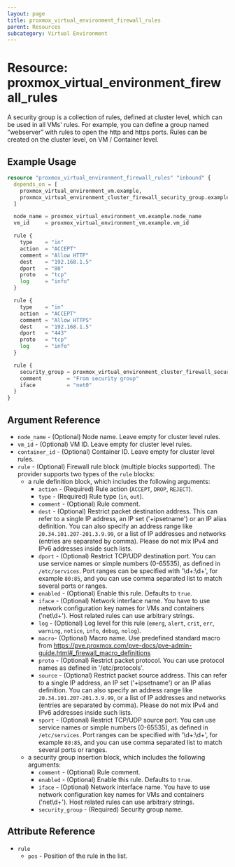 ```yaml
---
layout: page
title: proxmox_virtual_environment_firewall_rules
parent: Resources
subcategory: Virtual Environment
---
```


# Resource: proxmox_virtual_environment_firewall_rules

A security group is a collection of rules, defined at cluster level, which can
be used in all VMs' rules. For example, you can define a group named “webserver”
with rules to open the http and https ports. Rules can be created on the cluster
level, on VM / Container level.

## Example Usage

```terraform
resource "proxmox_virtual_environment_firewall_rules" "inbound" {
  depends_on = [
    proxmox_virtual_environment_vm.example,
    proxmox_virtual_environment_cluster_firewall_security_group.example,
  ]

  node_name = proxmox_virtual_environment_vm.example.node_name
  vm_id     = proxmox_virtual_environment_vm.example.vm_id

  rule {
    type    = "in"
    action  = "ACCEPT"
    comment = "Allow HTTP"
    dest    = "192.168.1.5"
    dport   = "80"
    proto   = "tcp"
    log     = "info"
  }

  rule {
    type    = "in"
    action  = "ACCEPT"
    comment = "Allow HTTPS"
    dest    = "192.168.1.5"
    dport   = "443"
    proto   = "tcp"
    log     = "info"
  }

  rule {
    security_group = proxmox_virtual_environment_cluster_firewall_security_group.example.name
    comment        = "From security group"
    iface          = "net0"
  }
}
```

## Argument Reference

- `node_name` - (Optional) Node name. Leave empty for cluster level rules.
- `vm_id` - (Optional) VM ID. Leave empty for cluster level rules.
- `container_id` - (Optional) Container ID. Leave empty for cluster level
  rules.
- `rule` - (Optional) Firewall rule block (multiple blocks supported).
  The provider supports two types of the `rule` blocks:
  - a rule definition block, which includes the following arguments:
    - `action` - (Required) Rule action (`ACCEPT`, `DROP`, `REJECT`).
    - `type` - (Required) Rule type (`in`, `out`).
    - `comment` - (Optional) Rule comment.
    - `dest` - (Optional) Restrict packet destination address. This can
          refer to a single IP address, an IP set ('+ipsetname') or an IP alias
          definition. You can also specify an address range
          like `20.34.101.207-201.3.9.99`, or a list of IP addresses and
          networks (entries are separated by comma). Please do not mix IPv4 and
          IPv6 addresses inside such lists.
    - `dport` - (Optional) Restrict TCP/UDP destination port. You can use
          service names or simple numbers (0-65535), as defined
          in `/etc/services`. Port ranges can be specified with '\d+:\d+', for
          example `80:85`, and you can use comma separated list to match several
          ports or ranges.
    - `enabled` - (Optional) Enable this rule. Defaults to `true`.
    - `iface` - (Optional) Network interface name. You have to use network
          configuration key names for VMs and containers ('net\d+'). Host
          related rules can use arbitrary strings.
    - `log` - (Optional) Log level for this rule (`emerg`, `alert`, `crit`,
          `err`, `warning`, `notice`, `info`, `debug`, `nolog`).
    - `macro`- (Optional) Macro name. Use predefined standard macro
          from <https://pve.proxmox.com/pve-docs/pve-admin-guide.html#_firewall_macro_definitions>
    - `proto` - (Optional) Restrict packet protocol. You can use protocol
          names as defined in '/etc/protocols'.
    - `source` - (Optional) Restrict packet source address. This can refer
          to a single IP address, an IP set ('+ipsetname') or an IP alias
          definition. You can also specify an address range
          like `20.34.101.207-201.3.9.99`, or a list of IP addresses and
          networks (entries are separated by comma). Please do not mix IPv4 and
          IPv6 addresses inside such lists.
    - `sport` - (Optional) Restrict TCP/UDP source port. You can use
          service names or simple numbers (0-65535), as defined
          in `/etc/services`. Port ranges can be specified with '\d+:\d+', for
          example `80:85`, and you can use comma separated list to match several
          ports or ranges.
  - a security group insertion block, which includes the following arguments:
    - `comment` - (Optional) Rule comment.
    - `enabled` - (Optional) Enable this rule. Defaults to `true`.
    - `iface` - (Optional) Network interface name. You have to use network
          configuration key names for VMs and containers ('net\d+'). Host
          related rules can use arbitrary strings.
    - `security_group` - (Required) Security group name.

## Attribute Reference

- `rule`
  - `pos` - Position of the rule in the list.
